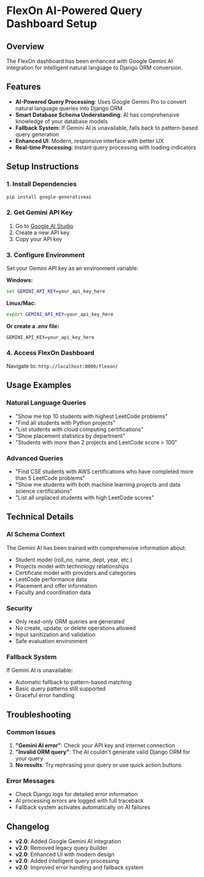 # FlexOn AI-Powered Query Dashboard Setup

## Overview
The FlexOn dashboard has been enhanced with Google Gemini AI integration for intelligent natural language to Django ORM conversion.

## Features
- **AI-Powered Query Processing**: Uses Google Gemini Pro to convert natural language queries into Django ORM
- **Smart Database Schema Understanding**: AI has comprehensive knowledge of your database models
- **Fallback System**: If Gemini AI is unavailable, falls back to pattern-based query generation
- **Enhanced UI**: Modern, responsive interface with better UX
- **Real-time Processing**: Instant query processing with loading indicators

## Setup Instructions

### 1. Install Dependencies
```bash
pip install google-generativeai
```

### 2. Get Gemini API Key
1. Go to [Google AI Studio](https://aistudio.google.com/)
2. Create a new API key
3. Copy your API key

### 3. Configure Environment
Set your Gemini API key as an environment variable:

**Windows:**
```cmd
set GEMINI_API_KEY=your_api_key_here
```

**Linux/Mac:**
```bash
export GEMINI_API_KEY=your_api_key_here
```

**Or create a .env file:**
```env
GEMINI_API_KEY=your_api_key_here
```

### 4. Access FlexOn Dashboard
Navigate to: `http://localhost:8000/flexon/`

## Usage Examples

### Natural Language Queries
- "Show me top 10 students with highest LeetCode problems"
- "Find all students with Python projects"
- "List students with cloud computing certifications"
- "Show placement statistics by department"
- "Students with more than 2 projects and LeetCode score > 100"

### Advanced Queries
- "Find CSE students with AWS certifications who have completed more than 5 LeetCode problems"
- "Show me students with both machine learning projects and data science certifications"
- "List all unplaced students with high LeetCode scores"

## Technical Details

### AI Schema Context
The Gemini AI has been trained with comprehensive information about:
- Student model (roll_no, name, dept, year, etc.)
- Projects model with technology relationships
- Certificate model with providers and categories  
- LeetCode performance data
- Placement and offer information
- Faculty and coordination data

### Security
- Only read-only ORM queries are generated
- No create, update, or delete operations allowed
- Input sanitization and validation
- Safe evaluation environment

### Fallback System
If Gemini AI is unavailable:
- Automatic fallback to pattern-based matching
- Basic query patterns still supported
- Graceful error handling

## Troubleshooting

### Common Issues
1. **"Gemini AI error"**: Check your API key and internet connection
2. **"Invalid ORM query"**: The AI couldn't generate valid Django ORM for your query
3. **No results**: Try rephrasing your query or use quick action buttons

### Error Messages
- Check Django logs for detailed error information
- AI processing errors are logged with full traceback
- Fallback system activates automatically on AI failures

## Changelog
- **v2.0**: Added Google Gemini AI integration
- **v2.0**: Removed legacy query builder
- **v2.0**: Enhanced UI with modern design
- **v2.0**: Added intelligent query processing
- **v2.0**: Improved error handling and fallback system